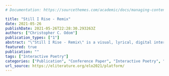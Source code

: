 ```yaml
---
# Documentation: https://sourcethemes.com/academic/docs/managing-content/

title: "Still I Rise - Remix"
date: 2021-05-26
publishDate: 2021-05-26T22:28:30.293263Z
authors: ["Christopher C. Odom"]
publication_types: ["1"]
abstract: "\"Still I Rise - Remix\" is a visual, lyrical, digital interactive fight song for civic action for the Black Lives Matter social justice and social change movement. Created during and by the stressors intensified from the global pandemic, this JavaScript interactive poetry remix embraces the digital activism made exponential during the pandemic through the platformization of counternarratives. The remix blends multiple digital mediums with cultural artifacts of the past and present to weave together a rhetorical and semiotic interactive experience that enlightens society and uplifts the human spirit. Through multimodality and intertextuality, \"Still I Rise - Remix\" exploits the aesthetics of the digital interactive experience through multiple artistic forms of expression, including code, video, audio, and hypertext. This COVID E-Lit interactive exhibition is a multimodal expression and declarative statement for the  Black Lives Matter movement which embodies the spirit of change, inclusion, and social justice. \"The medium is the message.\" Experience \"Still I Rise - Remix.\""
featured: true
publication: ""
tags: ["Interactive Poetry"]
categories: ["Publication", "Conference Paper", "Interactive Poetry", "Remix"]
url_source: https://eliterature.org/elo2021/platform/
---
```

